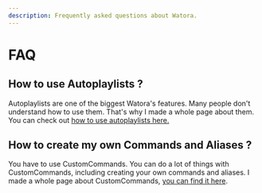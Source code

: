 ```yaml
---
description: Frequently asked questions about Watora.
---
```


# FAQ

## How to use Autoplaylists ?

Autoplaylists are one of the biggest Watora's features. Many people don't understand how to use them. That's why I made a whole page about them. You can check out [how to use autoplaylists here.](autoplaylists.md)

## How to create my own Commands and Aliases ?

You have to use CustomCommands. You can do a lot of things with CustomCommands, including creating your own commands and aliases. I made a whole page about CustomCommands, [you can find it here](customcommands.md).


